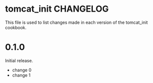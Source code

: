 # tomcat_init CHANGELOG

This file is used to list changes made in each version of the tomcat_init cookbook.

# 0.1.0

Initial release.

- change 0
- change 1

